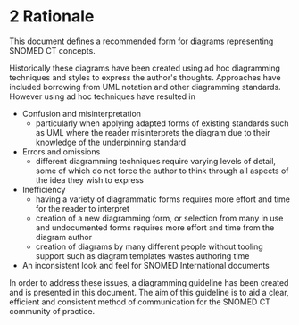 # 2 Rationale

This document defines a recommended form for diagrams representing SNOMED CT concepts.

Historically these diagrams have been created using ad hoc diagramming techniques and styles to express the author's thoughts. Approaches have included borrowing from UML notation and other diagramming standards. However using ad hoc techniques have resulted in

  * Confusion and misinterpretation
    * particularly when applying adapted forms of existing standards such as UML where the reader misinterprets the diagram due to their knowledge of the underpinning standard
  * Errors and omissions
    * different diagramming techniques require varying levels of detail, some of which do not force the author to think through all aspects of the idea they wish to express
  * Inefficiency
    * having a variety of diagrammatic forms requires more effort and time for the reader to interpret
    * creation of a new diagramming form, or selection from many in use and undocumented forms requires more effort and time from the diagram author
    * creation of diagrams by many different people without tooling support such as diagram templates wastes authoring time
  * An inconsistent look and feel for SNOMED International documents

In order to address these issues, a diagramming guideline has been created and is presented in this document. The aim of this guideline is to aid a clear, efficient and consistent method of communication for the SNOMED CT community of practice.
